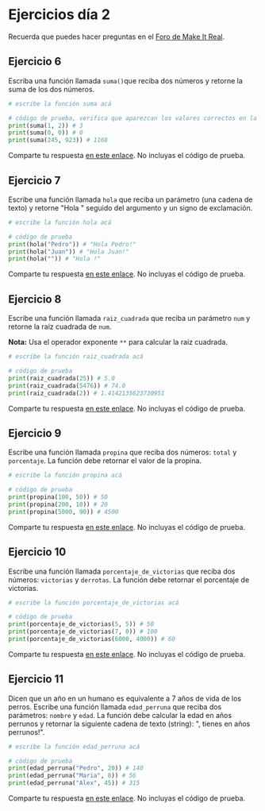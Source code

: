 # Ejercicios día 2

Recuerda que puedes hacer preguntas en el [Foro de Make It Real](https://foro.makeitreal.camp/c/curso-python-ene-2021/7).

## Ejercicio 6

Escriba una función llamada `suma()`que reciba dos números y retorne la suma de los dos números.

```python
# escribe la función suma acá

# código de prueba, verifica que aparezcan los valores correctos en la consola
print(suma(1, 2)) # 3
print(suma(0, 0)) # 0
print(suma(245, 923)) # 1168
```

Comparte tu respuesta [en este enlace](https://foro.makeitreal.camp/t/respuestas-ejercicio-6-python/2099). No incluyas el código de prueba.

## Ejercicio 7

Escribe una función llamada `hola` que reciba un parámetro (una cadena de texto) y retorne "Hola " seguido del argumento y un signo de exclamación.

```python
# escribe la función hola acá

# código de prueba
print(hola("Pedro")) # "Hola Pedro!"
print(hola("Juan")) # "Hola Juan!"
print(hola("")) # "Hola !"
```

Comparte tu respuesta [en este enlace](https://foro.makeitreal.camp/t/respuestas-ejercicio-7-python/2100). No incluyas el código de prueba.

## Ejercicio 8

Escribe una función llamada `raiz_cuadrada` que reciba un parámetro `num` y retorne la raíz cuadrada de `num`.

**Nota:** Usa el operador exponente `**` para calcular la raíz cuadrada.

```python
# escribe la función raiz_cuadrada acá

# código de prueba
print(raiz_cuadrada(25)) # 5.0
print(raiz_cuadrada(5476)) # 74.0
print(raiz_cuadrada(2)) # 1.4142135623730951
```

Comparte tu respuesta [en este enlace](https://foro.makeitreal.camp/t/respuestas-ejercicio-8-python/2101). No incluyas el código de prueba.

## Ejercicio 9

Escribe una función llamada `propina` que reciba dos números: `total` y `porcentaje`. La función debe retornar el valor de la propina.

```python
# escribe la función propina acá

# código de prueba
print(propina(100, 50)) # 50
print(propina(200, 10)) # 20
print(propina(5000, 90)) # 4500
```

Comparte tu respuesta [en este enlace](https://foro.makeitreal.camp/t/respuestas-ejercicio-9-python/2102). No incluyas el código de prueba.

## Ejercicio 10

Escribe una función llamada `porcentaje_de_victorias` que reciba dos números: `victorias` y `derrotas`. La función debe retornar el porcentaje de victorias.

```python
# escribe la función porcentaje_de_victorias acá

# código de prueba
print(porcentaje_de_victorias(5, 5)) # 50
print(porcentaje_de_victorias(7, 0)) # 100
print(porcentaje_de_victorias(6000, 4000)) # 60
```

Comparte tu respuesta [en este enlace](https://foro.makeitreal.camp/t/respuestas-ejercicio-10-python/2103). No incluyas el código de prueba.

## Ejercicio 11

Dicen que un año en un humano es equivalente a 7 años de vida de los perros. Escribe una función llamada `edad_perruna` que reciba dos parámetros: `nombre` y `edad`. La función debe calcular la edad en años perrunos y retornar la siguiente cadena de texto (string): "<nombre>, tienes <edad> en años perrunos!".

```python
# escribe la función edad_perruna acá

# código de prueba
print(edad_perruna("Pedro", 20)) # 140
print(edad_perruna("Maria", 8)) # 56
print(edad_perruna("Alex", 45)) # 315
```

Comparte tu respuesta [en este enlace](https://foro.makeitreal.camp/t/respuestas-ejercicio-11-python/2104). No incluyas el código de prueba.
